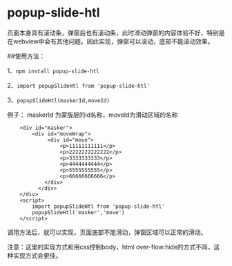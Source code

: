 # popup-slide-htl
页面本身具有滚动条，弹窗后也有滚动条，此时滑动弹窗的内容体验不好，特别是在webview中会有其他问题。因此实现，弹窗可以滚动，底部不能滚动效果。

##使用方法：

1、``npm install popup-slide-htl``

2、``import popupSlideHtl from 'popup-slide-htl'``

3、``popupSlideHtl(maskerId,moveId)`` 

例子：
maskerId 为蒙版层的id名称，moveId为滑动区域的名称

```
    <div id="masker">
        <div id="moveWrap">
             <div id="move">
                 <p>11111111111</p>
                 <p>2222222222222</p>
                 <p>3333333333</p>
                 <p>4444444444</p>
                 <p>5555555555</p>
                 <p>66666666666</p>
            </div>
          </div>
    </div>
    <script>
        import popupSlideHtl from 'popup-slide-htl'
        popupSlideHtl('masker','move')
    </script>
```
 调用方法后，就可以实现，页面底部不能滑动，弹窗区域可以正常的滑动。
 
 注意：这里的实现方式和用css控制body，html over-flow:hide的方式不同，这种实现方式会更佳。   
   

